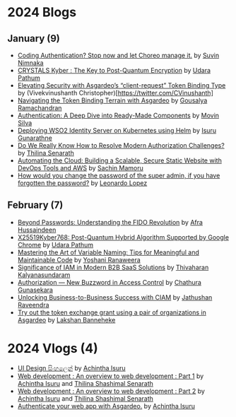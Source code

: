 # 2024 Blogs

## January (9)
* [Coding Authentication? Stop now and let Choreo manage it.](https://dev.to/suvink/coding-authentication-stop-now-and-let-choreo-manage-it-4ofa) by [Suvin Nimnaka](https://dev.to/suvink)
* [CRYSTALS Kyber : The Key to Post-Quantum Encryption](https://medium.com/@hwupathum/crystals-kyber-the-key-to-post-quantum-encryption-3154b305e7bd) by [Udara Pathum](https://medium.com/@hwupathum)
* [Elevating Security with Asgardeo’s “client-request” Token Binding Type](https://vivekvinushanth.medium.com/elevating-security-with-asgardeos-client-request-token-binding-type-ca649fe27890) by (Vivekvinushanth Christopher)[https://twitter.com/CVinushanth]
* [Navigating the Token Binding Terrain with Asgardeo](https://medium.com/@goushiram/navigating-the-token-binding-terrain-with-asgardeo-ba305ce5125e) by [Gousalya Ramachandran](https://medium.com/@goushiram)
* [Authentication: A Deep Dive into Ready-Made Components](https://medium.com/@movin_silva/authentication-a-deep-dive-into-ready-made-components-a135715aff75) by [Movin Silva](https://medium.com/@movin_silva)
* [Deploying WSO2 Identity Server on Kubernetes using Helm](https://medium.com/@isuru623/deploying-wso2-identity-server-on-kubernetes-using-helm-3f3387085174) by [Isuru Gunarathne](https://medium.com/@isuru623)
* [Do We Really Know How to Resolve Modern Authorization Challenges?](https://medium.com/@shashimalsenarath.17/do-we-really-know-how-to-resolve-modern-authorization-challenges-0b94f40be282) by [Thilina Senarath](https://medium.com/@shashimalsenarath.17)
* [Automating the Cloud: Building a Scalable, Secure Static Website with DevOps Tools and AWS](https://sachinmamoru.medium.com/automating-the-cloud-building-a-scalable-secure-static-website-with-devops-tools-and-aws-d978a26f33b0) by [Sachin Mamoru](https://sachinmamoru.medium.com/)
* [How would you change the password of the super admin, if you have forgotten the password?](https://medium.com/@leonardor_2734/how-would-you-change-the-password-of-the-super-admin-if-you-have-forgotten-the-password-42139eb124a8) by [Leonardo Lopez](https://medium.com/@leonardor_2734)

## February (7)
* [Beyond Passwords: Understanding the FIDO Revolution](https://medium.com/@mhfafra/beyond-passwords-understanding-the-fido-revolution-0bfaf6485855) by [Afra Hussaindeen](https://medium.com/@mhfafra)
* [X25519Kyber768: Post-Quantum Hybrid Algorithm Supported by Google Chrome](https://medium.com/@hwupathum/x25519kyber768-post-quantum-hybrid-algorithm-supported-by-google-chrome-1f8150aac059) by [Udara Pathum](https://medium.com/@hwupathum)
* [Mastering the Art of Variable Naming: Tips for Meaningful and Maintainable Code](https://medium.com/@yoshani-malinka/mastering-the-art-of-variable-naming-tips-for-meaningful-and-maintainable-code-7d9f0df5351d) by [Yoshani Ranaweera](https://yoshani-malinka.medium.com)
* [Significance of IAM in Modern B2B SaaS Solutions](https://medium.com/@kalyanasundaramthivaharan/significance-of-iam-in-modern-b2b-saas-solutions-4a55f0de232b) by [Thivaharan Kalyanasundaram](https://medium.com/@kalyanasundaramthivaharan)
* [Authorization — New Buzzword in Access Control](https://medium.com/@chathuragunasekera/authorization-new-buzzword-in-access-control-72294a27d1f5) by [Chathura Gunasekara](https://medium.com/@chathuragunasekera)
* [Unlocking Business-to-Business Success with CIAM](https://medium.com/@jathu292/unlocking-business-to-business-success-with-ciam-0fd2e34055c1) by [Jathushan Raveendra](https://medium.com/@jathu292)
* [Try out the token exchange grant using a pair of organizations in Asgardeo](https://lakshan-banneheke.medium.com/try-out-the-oauth2-token-exchange-grant-using-two-organizations-in-asgardeo-fab80e47fa05) by [Lakshan Banneheke](https://lakshan-banneheke.medium.com/)
  
# 2024 Vlogs (4)

* [UI Design සිංහලෙන්](https://www.youtube.com/watch?v=AryYVv2tmVw&t=181s) by [Achintha Isuru](https://www.youtube.com/@achinthaisuru8047)
* [Web development : An overview to web development : Part 1](https://www.youtube.com/watch?v=XjesOQhtW8w&t=8s) by [Achintha Isuru](https://www.youtube.com/@achinthaisuru8047) and [Thilina Shashimal Senarath](https://www.youtube.com/@shashimalsenarath4146)
* [Web development : An overview to web development : Part 2](https://www.youtube.com/watch?v=cv4XUpWp3Z8&t=473s) by [Achintha Isuru](https://www.youtube.com/@achinthaisuru8047) and [Thilina Shashimal Senarath](https://www.youtube.com/@shashimalsenarath4146)
* [Authenticate your web app with Asgardeo.](https://www.youtube.com/watch?v=lnT8YV9Nc_0&t=180s) by [Achintha Isuru](https://www.youtube.com/@achinthaisuru8047)
